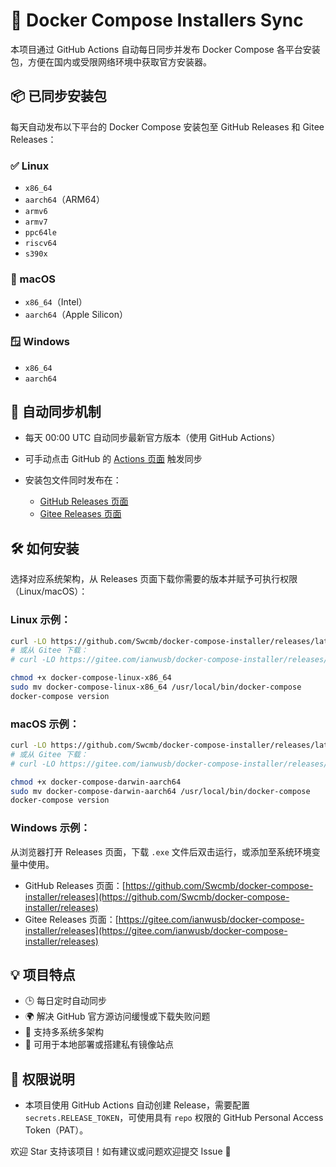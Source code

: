 # 🐳 Docker Compose Installers Sync

本项目通过 GitHub Actions 自动每日同步并发布 Docker Compose 各平台安装包，方便在国内或受限网络环境中获取官方安装器。

## 📦 已同步安装包

每天自动发布以下平台的 Docker Compose 安装包至 GitHub Releases 和 Gitee Releases：

### ✅ Linux

* `x86_64`
* `aarch64`（ARM64）
* `armv6`
* `armv7`
* `ppc64le`
* `riscv64`
* `s390x`

### 🍎 macOS

* `x86_64`（Intel）
* `aarch64`（Apple Silicon）

### 🪟 Windows

* `x86_64`
* `aarch64`

## 🔄 自动同步机制

* 每天 00:00 UTC 自动同步最新官方版本（使用 GitHub Actions）
* 可手动点击 GitHub 的 [Actions 页面](https://github.com/Swcmb/docker-compose-installer/actions) 触发同步
* 安装包文件同时发布在：

  * [GitHub Releases 页面](https://github.com/Swcmb/docker-compose-installer/releases)
  * [Gitee Releases 页面](https://gitee.com/ianwusb/docker-compose-installer/releases)

## 🛠️ 如何安装

选择对应系统架构，从 Releases 页面下载你需要的版本并赋予可执行权限（Linux/macOS）：

### Linux 示例：

```bash
curl -LO https://github.com/Swcmb/docker-compose-installer/releases/latest/download/docker-compose-linux-x86_64
# 或从 Gitee 下载：
# curl -LO https://gitee.com/ianwusb/docker-compose-installer/releases/latest/download/docker-compose-linux-x86_64

chmod +x docker-compose-linux-x86_64
sudo mv docker-compose-linux-x86_64 /usr/local/bin/docker-compose
docker-compose version
```

### macOS 示例：

```bash
curl -LO https://github.com/Swcmb/docker-compose-installer/releases/latest/download/docker-compose-darwin-aarch64
# 或从 Gitee 下载：
# curl -LO https://gitee.com/ianwusb/docker-compose-installer/releases/latest/download/docker-compose-darwin-aarch64

chmod +x docker-compose-darwin-aarch64
sudo mv docker-compose-darwin-aarch64 /usr/local/bin/docker-compose
docker-compose version
```

### Windows 示例：

从浏览器打开 Releases 页面，下载 `.exe` 文件后双击运行，或添加至系统环境变量中使用。

* GitHub Releases 页面：[https://github.com/Swcmb/docker-compose-installer/releases](https://github.com/Swcmb/docker-compose-installer/releases)
* Gitee Releases 页面：[https://gitee.com/ianwusb/docker-compose-installer/releases](https://gitee.com/ianwusb/docker-compose-installer/releases)

## 💡 项目特点

* 🕒 每日定时自动同步
* 🌍 解决 GitHub 官方源访问缓慢或下载失败问题
* 💼 支持多系统多架构
* 🚀 可用于本地部署或搭建私有镜像站点

## 🔐 权限说明

* 本项目使用 GitHub Actions 自动创建 Release，需要配置 `secrets.RELEASE_TOKEN`，可使用具有 `repo` 权限的 GitHub Personal Access Token（PAT）。


欢迎 Star 支持该项目！如有建议或问题欢迎提交 Issue 🙌


